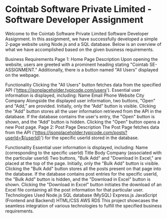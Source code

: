 # Cointab Software Private Limited - Software Developer Assignment


Welcome to the Cointab Software Private Limited Software Developer Assignment. In this assignment, we have successfully developed a simple 2-page website using Node.js and a SQL database. Below is an overview of what we have accomplished based on the given business requirements.

Business Requirements
Page 1: Home Page
Description
Upon opening the website, users are greeted with a prominent heading stating "Cointab SE-ASSIGNMENT." Additionally, there is a button named "All Users" displayed on the webpage.

Functionality
Clicking the "All Users" button fetches data from the specified API ('https://jsonplaceholder.typicode.com/users').
Essential user information is displayed, including:
Name
Email
Phone
Website
City
Company
Alongside the displayed user information, two buttons, "Open" and "Add," are provided. Initially, only the “Add” button is visible.
Clicking the "Add" button stores all the user information retrieved from the API in the database.
If the database contains the user's entry, the "Open" button is shown, and the “Add” button is hidden.
Clicking the "Open" button opens a new Post page.
Page 2: Post Page
Description
The Post Page fetches data from the API ('https://jsonplaceholder.typicode.com/posts?userId=${userId}') for the specific userId stored in the database.

Functionality
Essential user information is displayed, including:
Name (corresponding to the specific userId)
Title
Body
Company (associated with the particular userId)
Two buttons, "Bulk Add" and "Download In Excel," are placed at the top of the page. Initially, only the "Bulk Add" button is visible.
Clicking the "Bulk Add" button stores all the posts present on that page into the database.
If the database contains post entries for the specific userId, the "Bulk Add" button is hidden, and the "Download in Excel" button is shown.
Clicking the "Download in Excel" button initiates the download of an Excel file containing all the post information for that particular user.
Technologies Used
Node.js
SQL database (MySQL)
Express.js
JavaScript (Frontend and Backend)
HTML/CSS
AWS RDS
This project showcases the seamless integration of various technologies to fulfill the specified business requirements.

